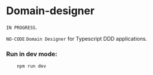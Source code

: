 # Domain-designer

`IN PROGRESS`.

`NO-CODE` `Domain Designer` for Typescript DDD applications.


### Run in dev mode:

```bash
    npm run dev
```